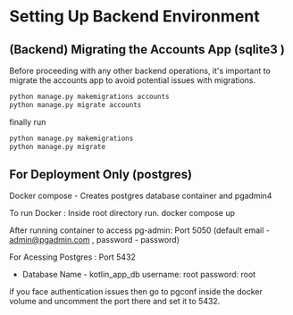 # Setting Up Backend Environment

## (Backend) Migrating the Accounts App (sqlite3 )

Before proceeding with any other backend operations, it's important to migrate the accounts app to avoid potential issues with migrations.

```bash
python manage.py makemigrations accounts
python manage.py migrate accounts
```
finally run 
```bash
python manage.py makemigrations
python manage.py migrate 
```


## For Deployment Only (postgres)

Docker compose - Creates postgres database container and pgadmin4

To run Docker : Inside root directory run.
   docker compose up 

After running container to access pg-admin: Port 5050
 (default email - admin@pgadmin.com , password - password)

 
For Acessing Postgres : Port 5432
  - Database Name - kotlin_app_db username: root password: root


if you face authentication issues then go to pgconf inside the
docker volume and uncomment the port there and set it to 5432.